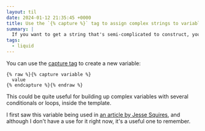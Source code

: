 ```yaml
---
layout: til
date: 2024-01-12 21:35:45 +0000
title: Use the `{% capture %}` tag to assign complex strings to variables
summary: |
  If you want to get a string that's semi-complicated to construct, you can put a "mini-template" in the `{% capture %}` tag to build it over multiple lines.
tags:
  - liquid
---
```

You can use the [capture tag] to create a new variable:

```liquid
{% raw %}{% capture variable %}
  value
{% endcapture %}{% endraw %}
```

This could be quite useful for building up complex variables with several conditionals or loops, inside the template.

I first saw this variable being used in [an article by Jesse Squires][squires], and although I don't have a use for it right now, it's a useful one to remember.

[capture tag]: https://shopify.dev/docs/api/liquid/tags/capture
[squires]: https://www.jessesquires.com/blog/2021/06/06/rss-feeds-jekyll-and-absolute-versus-relative-urls/
